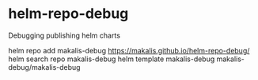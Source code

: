 # helm-repo-debug
Debugging publishing helm charts

helm repo add makalis-debug https://makalis.github.io/helm-repo-debug/
helm search repo makalis-debug
helm template makalis-debug makalis-debug/makalis-debug
